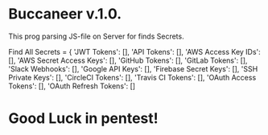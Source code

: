 # Buccaneer v.1.0.
This prog parsing JS-file on Server for finds Secrets.

Find All Secrets = {
        'JWT Tokens': [],
        'API Tokens': [],
        'AWS Access Key IDs': [],
        'AWS Secret Access Keys': [],
        'GitHub Tokens': [],
        'GitLab Tokens': [],
        'Slack Webhooks': [],
        'Google API Keys': [],
        'Firebase Secret Keys': [],
        'SSH Private Keys': [],
        'CircleCI Tokens': [],
        'Travis CI Tokens': [],
        'OAuth Access Tokens': [],
        'OAuth Refresh Tokens': []
# Good Luck in pentest!
